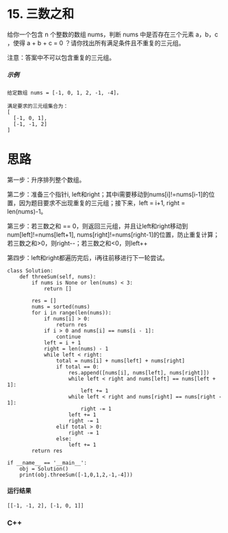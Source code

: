 # 15. 三数之和
给你一个包含 n 个整数的数组 nums，判断 nums 中是否存在三个元素 a，b，c ，使得 a + b + c = 0 ？请你找出所有满足条件且不重复的三元组。

注意：答案中不可以包含重复的三元组。
##### 示例
    给定数组 nums = [-1, 0, 1, 2, -1, -4]，

    满足要求的三元组集合为：
    [
      [-1, 0, 1],
      [-1, -1, 2]
    ]
# 思路
第一步：升序排列整个数组。

第二步：准备三个指针i, left和right；其中i需要移动到nums[i]!=nums[i-1]的位置，因为题目要求不出现重复的三元组；接下来，left = i+1, right = len(nums)-1。

第三步：若三数之和 == 0，则返回三元组，并且让left和right移动到num[left]!=nums[left+1], nums[right]!=nums[right-1]的位置，防止重复计算；若三数之和>0，则right--；若三数之和<0，则left++

第四步：left和right都遍历完后，i再往前移进行下一轮尝试。

    class Solution:
        def threeSum(self, nums):
            if nums is None or len(nums) < 3:
                return []

            res = []
            nums = sorted(nums)
            for i in range(len(nums)):
                if nums[i] > 0:
                    return res
                if i > 0 and nums[i] == nums[i - 1]:
                    continue
                left = i + 1
                right = len(nums) - 1
                while left < right:
                    total = nums[i] + nums[left] + nums[right]
                    if total == 0:
                        res.append([nums[i], nums[left], nums[right]])
                        while left < right and nums[left] == nums[left + 1]:
                            left += 1
                        while left < right and nums[right] == nums[right - 1]:
                            right -= 1
                        left += 1
                        right -= 1
                    elif total > 0:
                        right -= 1
                    else:
                        left += 1
            return res

    if __name__ == '__main__':
        obj = Solution()
        print(obj.threeSum([-1,0,1,2,-1,-4]))
        
#### 运行结果
    [[-1, -1, 2], [-1, 0, 1]]

### C++

